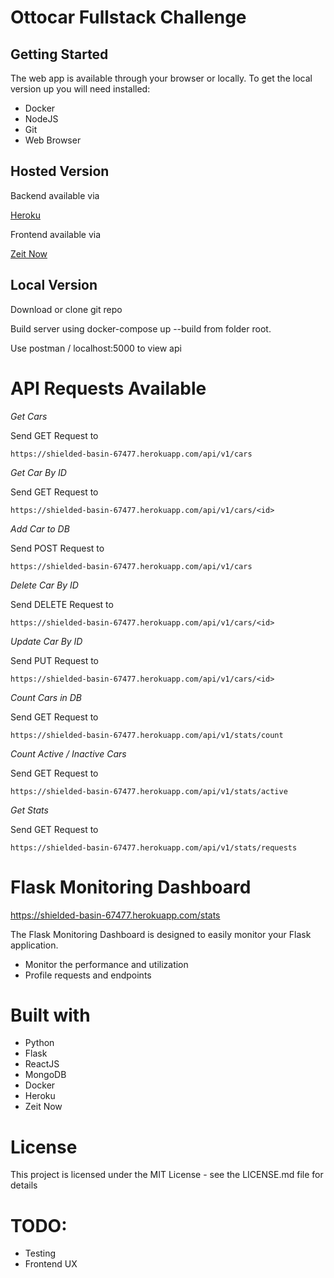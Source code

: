 # Ottocar Fullstack Challenge

## Getting Started

The web app is available through your browser or locally. To get the local version up you will need installed:

* Docker
* NodeJS
* Git
* Web Browser


## Hosted Version

Backend available via

[Heroku](https://shielded-basin-67477.herokuapp.com/)


Frontend available via

[Zeit Now](https://app.colinbowen.now.sh/index.html)


## Local Version

Download or clone git repo

Build server using docker-compose up --build from folder root.

Use postman / localhost:5000 to view api

# API Requests Available

*Get Cars*

Send GET Request to

`https://shielded-basin-67477.herokuapp.com/api/v1/cars`

*Get Car By ID*

Send GET Request to

`https://shielded-basin-67477.herokuapp.com/api/v1/cars/<id>`

*Add Car to DB*

Send POST Request to 

`https://shielded-basin-67477.herokuapp.com/api/v1/cars`

*Delete Car By ID*

Send DELETE Request to 

`https://shielded-basin-67477.herokuapp.com/api/v1/cars/<id>`

*Update Car By ID*

Send PUT Request to 

`https://shielded-basin-67477.herokuapp.com/api/v1/cars/<id>`

*Count Cars in DB*

Send GET Request to

`https://shielded-basin-67477.herokuapp.com/api/v1/stats/count`


*Count Active / Inactive Cars*

Send GET Request to

`https://shielded-basin-67477.herokuapp.com/api/v1/stats/active`

*Get Stats*

Send GET Request to

`https://shielded-basin-67477.herokuapp.com/api/v1/stats/requests`



# Flask Monitoring Dashboard

https://shielded-basin-67477.herokuapp.com/stats

The Flask Monitoring Dashboard is designed to easily monitor your Flask application.

* Monitor the performance and utilization
* Profile requests and endpoints




# Built with
* Python 
* Flask
* ReactJS
* MongoDB
* Docker
* Heroku
* Zeit Now


# License
This project is licensed under the MIT License - see the LICENSE.md file for details

# TODO:
- Testing
- Frontend UX